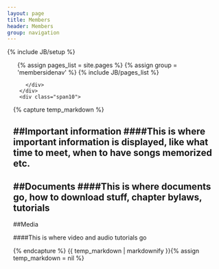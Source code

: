 ```yaml
---
layout: page
title: Members
header: Members
group: navigation
---
```

{% include JB/setup %}


<div class="row">
  <div class="span2">
    <ul class="c-nav-side">
      {% assign pages_list = site.pages %}
      {% assign group = 'membersidenav' %}
      {% include JB/pages_list %}
    </ul>
  </div>
  <div class="span10 banner-section">
    <div class="row-fluid" style="padding-left: 1em">
      <div class="span8">
        <div class="framecontainer">
          
        </div>
      </div>
      <div class="span10">
{% capture temp_markdown %}

##Important information
####This is where important information is displayed, like what time to meet, when to have songs memorized etc.
---

##Documents
####This is where documents go, how to download stuff, chapter bylaws, tutorials
---

##Media
 <p></p>
####This is where video and audio tutorials go


{% endcapture %}
{{ temp_markdown | markdownify }}{% assign temp_markdown = nil %}
      </div>
    </div>
  </div>
</div>


